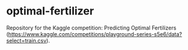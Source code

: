 # optimal-fertilizer
Repository for the Kaggle competition: Predicting Optimal Fertilizers (https://www.kaggle.com/competitions/playground-series-s5e6/data?select=train.csv).
